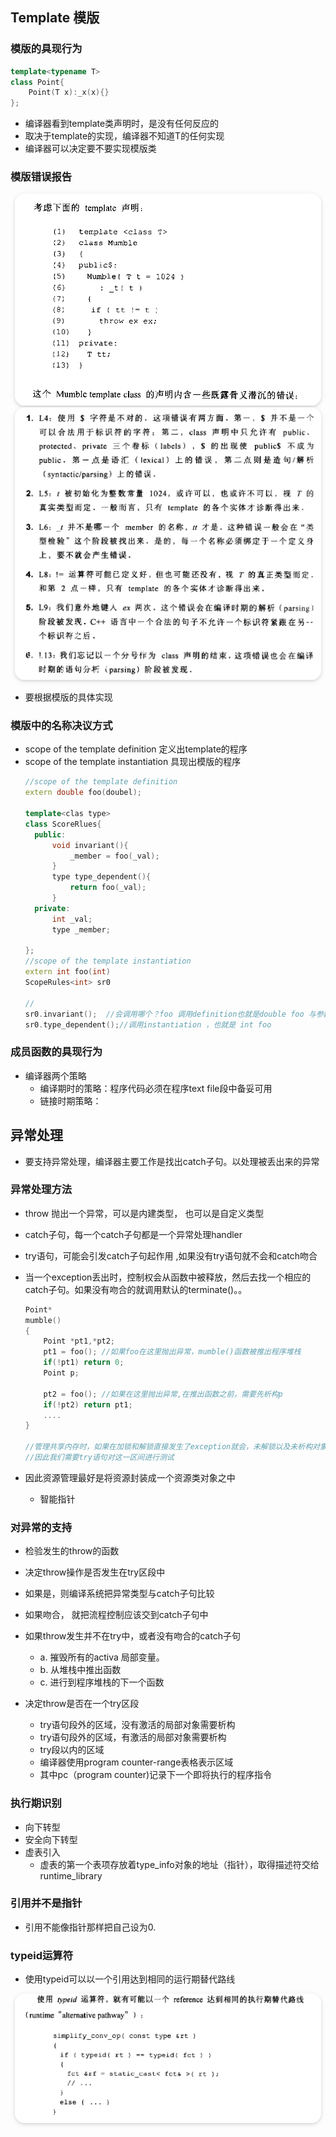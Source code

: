 ## Template 模版

### 模版的具现行为
```cpp
template<typename T>
class Point{
    Point(T x):_x(x){}
};
```
-  编译器看到template类声明时，是没有任何反应的
-  取决于template的实现，编译器不知道T的任何实现
-  编译器可以决定要不要实现模版类

### 模版错误报告
<center>
    <img style="border-radius: 1.125em;
    box-shadow: 0 2px 4px 0 rgba(34,36,38,.12),0 2px 10px 0 rgba(34,36,38,.08);"
    src=img/2021-06-07-15-31-29.png
width=490px>
</center>
<center>
    <img style="border-radius: 1.125em;
    box-shadow: 0 2px 4px 0 rgba(34,36,38,.12),0 2px 10px 0 rgba(34,36,38,.08);"
    src=img/2021-06-07-15-31-55.png
width=490px>
</center>

- 要根据模版的具体实现

### 模版中的名称决议方式
- scope of the template definition 定义出template的程序
- scope of the template instantiation 具现出模版的程序
  ```cpp
  //scope of the template definition
  extern double foo(doubel);

  template<clas type>
  class ScoreRlues{
    public:
        void invariant(){
            _member = foo(_val);
        }
        type type_dependent(){
            return foo(_val);
        }
    private:
        int _val;
        type _member;

  };
  //scope of the template instantiation
  extern int foo(int)
  ScopeRules<int> sr0

  //
  sr0.invariant();  //会调用哪个？foo 调用definition也就是double foo 与参数无关
  sr0.type_dependent();//调用instantiation ，也就是 int foo
  ```
### 成员函数的具现行为
- 编译器两个策略
  - 编译期时的策略：程序代码必须在程序text file段中备妥可用
  - 链接时期策略：


## 异常处理
- 要支持异常处理，编译器主要工作是找出catch子句。以处理被丢出来的异常

### 异常处理方法
- throw 抛出一个异常，可以是内建类型， 也可以是自定义类型
- catch子句，每一个catch子句都是一个异常处理handler
- try语句，可能会引发catch子句起作用 ,如果没有try语句就不会和catch吻合
- 当一个exception丢出时，控制权会从函数中被释放，然后去找一个相应的catch子句。如果没有吻合的就调用默认的terminate()。。
  ```cpp
  Point* 
  mumble()
  {
      Point *pt1,*pt2;
      pt1 = foo(); //如果foo在这里抛出异常，mumble()函数被推出程序堆栈
      if(!pt1) return 0;
      Point p;

      pt2 = foo(); //如果在这里抛出异常,在推出函数之前，需要先析构p
      if(!pt2) return pt1; 
      ....
  }

  //管理共享内存时，如果在加锁和解锁直接发生了exception就会，未解锁以及未析构对象就结束了。
  //因此我们需要try语句对这一区间进行测试
  ```

- 因此资源管理最好是将资源封装成一个资源类对象之中
    - 智能指针


### 对异常的支持

- 检验发生的throw的函数
- 决定throw操作是否发生在try区段中
- 如果是，则编译系统把异常类型与catch子句比较
- 如果吻合， 就把流程控制应该交到catch子句中
- 如果throw发生并不在try中，或者没有吻合的catch子句
  - a. 摧毁所有的activa 局部变量。
  - b. 从堆栈中推出函数
  - c. 进行到程序堆栈的下一个函数

- 决定throw是否在一个try区段
  - try语句段外的区域，没有激活的局部对象需要析构
  - try语句段外的区域，有激活的局部对象需要析构
  - try段以内的区域
  - 编译器使用program counter-range表格表示区域
  - 其中pc（program counter)记录下一个即将执行的程序指令

### 执行期识别
- 向下转型
- 安全向下转型
- 虚表引入
  - 虚表的第一个表项存放着type_info对象的地址（指针），取得描述符交给runtime_library

### 引用并不是指针
- 引用不能像指针那样把自己设为0.

### typeid运算符

- 使用typeid可以以一个引用达到相同的运行期替代路线
<center>
    <img style="border-radius: 1.125em;
    box-shadow: 0 2px 4px 0 rgba(34,36,38,.12),0 2px 10px 0 rgba(34,36,38,.08);"
    src=img/2021-06-09-11-12-50.png
width=490px>
</center>

